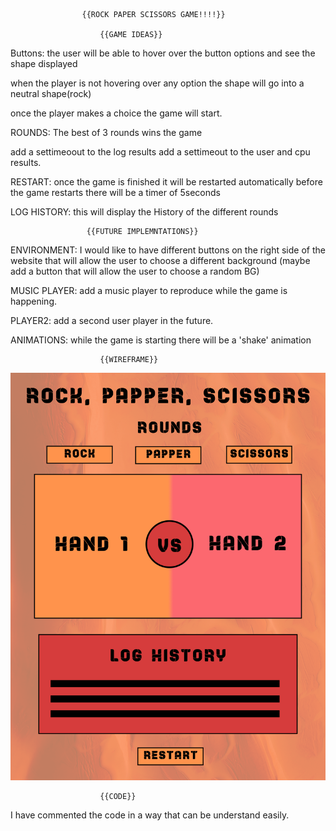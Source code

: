                    {{ROCK PAPER SCISSORS GAME!!!!}}
 
                        {{GAME IDEAS}}

Buttons: the user will be able to hover over the button options
 and see the shape displayed

when the player is not hovering over any option the shape will go into a neutral shape(rock)

once the player makes a choice the game will start.

ROUNDS: The best of 3 rounds wins the game

add a settimeoout to the log results
add a settimeout to the user and cpu results.

RESTART: once the game is finished it will be restarted automatically
before the game restarts there will be a timer of 5seconds 

LOG HISTORY: this will display the History of the different rounds


                     {{FUTURE IMPLEMNTATIONS}}

ENVIRONMENT: I would like to have different buttons on the
right side of the website that will allow the user to choose a
different background (maybe add a button that will allow the user to choose a random BG) 

MUSIC PLAYER: add a music player to reproduce while the game is happening.

PLAYER2: add a second user player in the future.

ANIMATIONS: while the game is starting there will be a  'shake' animation

                        {{WIREFRAME}}

![Getting started](images/wireframe.png)

                        {{CODE}} 

I have commented the code in a way that can be understand easily.